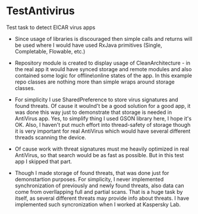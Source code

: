 # TestAntivirus
Test task to detect EICAR virus apps

* Since usage of libraries is discouraged then simple calls and returns will be used where I would have used RxJava primitives (Single, Completable, Flowable, etc.)

* Repository module is created to display usage of CleanArchitecture - in the real app it would have synced storage and remote modules and also contained some logic for offline\online states of the app. In this example repo classes are nothing more than simple wraps around storage classes.

* For simplicity I use SharedPreference to store virus signatures and found threats. Of cause it woulnd't be a good solution for a good app, it was done this way just to demonstrate that storage is needed in AntiVirus app. Yes, to simplify thing I used GSON library here, I hope it's OK. Also, I haven't put much effort into thread-safety of storage though it is very important for real AntiVirus which would have several different threads scanning the device.
* Of cause work with threat signatures must me heavily optimized in real AntiVirus, so that search would be as fast as possible. But in this test app I skipped that part.
* Though I made storage of found threats, that was done just for demonstartion purposes. For simplicity, I never implemented synchronization of previously and newly found threats, also data can come from overllapping full and partial scans. That is a huge task by itself, as several different threats may provide info about threats. I have implemented such syncronization when I worked at Kaspersky Lab.
